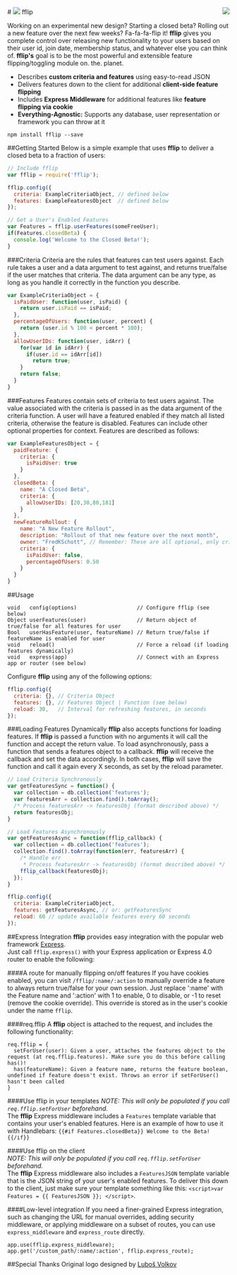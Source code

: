 <a href="https://www.npmjs.com/package/fflip">
  <img align="right" src="https://nodei.co/npm/fflip.png?compact=true" />
</a>
# <img src="http://fredkschott.com/images/fflipIcon2.png" /> fflip

Working on an experimental new design? Starting a closed beta? Rolling out a new feature over the next few weeks? Fa-fa-fa-flip it! __fflip__ gives you complete control over releasing new functionality to your users based on their user id, join date, membership status, and whatever else you can think of. __fflip's__ goal is to be the most powerful and extensible feature flipping/toggling module on. the. planet.

- Describes __custom criteria and features__ using easy-to-read JSON
- Delivers features down to the client for additional __client-side feature flipping__
- Includes __Express Middleware__ for additional features like __feature flipping via cookie__
- __Everything-Agnostic:__ Supports any database, user representation or framework you can throw at it

```
npm install fflip --save
```

##Getting Started
Below is a simple example that uses __fflip__ to deliver a closed beta to a fraction of users:
```javascript
// Include fflip
var fflip = require('fflip');

fflip.config({
  criteria: ExampleCriteriaObject, // defined below
  features: ExampleFeaturesObject  // defined below
});

// Get a User's Enabled Features
var Features = fflip.userFeatures(someFreeUser);
if(Features.closedBeta) {
  console.log('Welcome to the Closed Beta!');
}
```

###Criteria
Criteria are the rules that features can test users against. Each rule takes a user and a data argument to test against, and returns true/false if the user matches that criteria. The data argument can be any type, as long as you handle it correctly in the function you describe.
```javascript
var ExampleCriteriaObject = {
  isPaidUser: function(user, isPaid) {
    return user.isPaid == isPaid;
  },
  percentageOfUsers: function(user, percent) {
    return (user.id % 100 < percent * 100);
  },
  allowUserIDs: function(user, idArr) {
    for(var id in idArr) {
      if(user.id == idArr[id]) 
        return true;
    }
    return false;
  }
}
```

###Features
Features contain sets of criteria to test users against. The value associated with the criteria is passed in as the data argument of the criteria function. A user will have a featured enabled if they match all listed criteria, otherwise the feature is disabled. Features can include other optional properties for context. Features are described as follows:
```javascript
var ExampleFeaturesObject = {
  paidFeature: {
    criteria: {
      isPaidUser: true
    }
  },
  closedBeta: {
    name: "A Closed Beta",
    criteria: {
      allowUserIDs: [20,30,80,181]
    }
  },
  newFeatureRollout: {
    name: "A New Feature Rollout",
    description: "Rollout of that new feature over the next month",
    owner: "FredKSchott", // Remember: These are all optional, only criteria is required 
    criteria: {
      isPaidUser: false,
      percentageOfUsers: 0.50
    }
  }
}
```

##Usage
```
void   config(options)                   // Configure fflip (see below)
Object userFeatures(user)                // Return object of true/false for all features for user
Bool   userHasFeature(user, featureName) // Return true/false if featureName is enabled for user
void   reload()                          // Force a reload (if loading features dynamically)
void   express(app)                      // Connect with an Express app or router (see below)
```

Configure __fflip__ using any of the following options:
```javascript
fflip.config({
  criteria: {}, // Criteria Object
  features: {}, // Features Object | Function (see below)
  reload: 30,   // Interval for refreshing features, in seconds
});
```

###Loading Features Dynamically
__fflip__ also accepts functions for loading features. If __fflip__ is passed a function with no arguments it will call the function and accept the return value. To load asynchronously, pass a function that sends a features object to a callback. __fflip__ will receive the callback and set the data accordingly. In both cases, __fflip__ will save the function and call it again every X seconds, as set by the reload parameter.
```javascript
// Load Criteria Synchronously
var getFeaturesSync = function() {
  var collection = db.collection('features');
  var featuresArr = collection.find().toArray();
  /* Process featuresArr -> featuresObj (format described above) */
  return featuresObj;
}

// Load Features Asynchronously
var getFeaturesAsync = function(fflip_callback) {
  var collection = db.collection('features');
  collection.find().toArray(function(err, featuresArr) {
    /* Handle err
     * Process featuresArr -> featuresObj (format described above) */
    fflip_callback(featuresObj);
  });
}

fflip.config({
  criteria: ExampleCriteriaObject,
  features: getFeaturesAsync, // or: getFeaturesSync
  reload: 60 // update available features every 60 seconds
});
```


##Express Integration
__fflip__ provides easy integration with the popular web framework [Express](https://github.com/visionmedia/express).  
Just call ``fflip.express()`` with your Express application or Express 4.0 router to enable the following:


####A route for manually flipping on/off features
If you have cookies enabled, you can visit ``/fflip/:name/:action`` to manually override a feature to always return true/false for your own session. Just replace ':name' with the Feature name and ':action' with 1 to enable, 0 to disable, or -1 to reset (remove the cookie override). This override is stored as in the user's cookie under the name `fflip`.

####req.fflip
A __fflip__ object is attached to the request, and includes the following functionality:
```
req.fflip = {
  setForUser(user): Given a user, attaches the features object to the request (at req.fflip.features). Make sure you do this before calling has()!
  has(featureName): Given a feature name, returns the feature boolean, undefined if feature doesn't exist. Throws an error if setForUser() hasn't been called
}
```

####Use fflip in your templates
*NOTE: This will only be populated if you call `req.fflip.setForUser` beforehand.*  
The __fflip__ Express middleware includes a `Features` template variable that contains your user's enabled features. Here is an example of how to use it with Handlebars: `{{#if Features.closedBeta}} Welcome to the Beta! {{/if}}`

####Use fflip on the client  
*NOTE: This will only be populated if you call `req.fflip.setForUser` beforehand.*  
The __fflip__ Express middleware also includes a `FeaturesJSON` template variable that is the JSON string of your user's enabled features. To deliver this down to the client, just make sure your template something like this: ``<script>var Features = {{ FeaturesJSON }}; </script>``. 

####Low-level integration
If you need a finer-grained Express integration, such as changing the URL for manual overrides, adding security middleware, or applying middleware on a subset of routes, you can use ``express_middleware`` and ``express_route`` directly.
```
app.use(fflip.express_middleware);
app.get('/custom_path/:name/:action', fflip.express_route);
```

##Special Thanks
Original logo designed by <a href="http://thenounproject.com/Luboš Volkov" target="_blank">Luboš Volkov</a>
